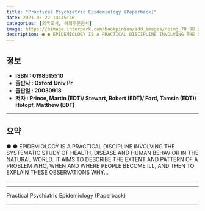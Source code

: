 ```yaml
---
title: "Practical Psychiatric Epidemiology (Paperback)"
date: 2021-05-22 14:45:46
categories: [외국도서, 해외주문원서]
image: https://bimage.interpark.com/bookpinion/add_images/noimg_70_98.gif
description: ● ● EPIDEMIOLOGY IS A PRACTICAL DISCIPLINE INVOLVING THE SYSTEMATIC STUDY OF HEALTH, DISEASE AND HUMAN BEHAVIOR IN THE NATURAL WORLD. IT AIMS TO DESCRIBE THE
---
```


## **정보**

- **ISBN : 0198515510**
- **출판사 : Oxford Univ Pr**
- **출판일 : 20030918**
- **저자 : Prince, Martin (EDT)/ Stewart, Robert (EDT)/ Ford, Tamsin (EDT)/ Hotopf, Matthew (EDT)**

------



## **요약**

●  ●  EPIDEMIOLOGY IS A PRACTICAL DISCIPLINE INVOLVING THE SYSTEMATIC STUDY OF HEALTH, DISEASE AND HUMAN BEHAVIOR IN THE NATURAL WORLD. IT AIMS TO DESCRIBE THE EXTENT AND PATTERN OF A PROBLEM WHO, WHEN AND WHERE PEOPLE BECOME ILL, AND THEN TO EXPLAIN THESE OBSERVATIONS WHY... 

------



------


Practical Psychiatric Epidemiology (Paperback) 

------



